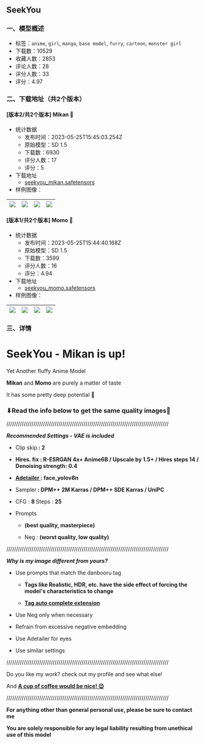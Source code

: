 ## SeekYou
### 一、模型概述

- 标签：`anime`, `girl`, `manga`, `base model`, `furry`, `cartoon`, `monster girl`
- 下载数：10529
- 收藏人数：2853
- 评论人数：28
- 评分人数：33
- 评分：4.97

### 二、下载地址（共2个版本）

#### [版本2/共2个版本] Mikan 🍊

- 统计数据
  - 发布时间：2023-05-25T15:45:03.254Z
  - 原始模型：SD 1.5
  - 下载数：6930
  - 评分人数：17
  - 评分：5
- 下载地址
  - [seekyou_mikan.safetensors](https://civitai.com/api/download/models/74057)
- 样例图像：

| <img src="https://image.civitai.com/xG1nkqKTMzGDvpLrqFT7WA/60be9a3d-82a7-42cd-bb02-1346c83b2e0a/width=450/827283.jpeg" /> | <img src="https://image.civitai.com/xG1nkqKTMzGDvpLrqFT7WA/781d7305-3031-4703-b35e-c114b70b170a/width=450/827286.jpeg" /> | <img src="https://image.civitai.com/xG1nkqKTMzGDvpLrqFT7WA/2c6f1391-87ee-4270-8a6f-b7d76bb2190d/width=450/827306.jpeg" /> | <img src="https://image.civitai.com/xG1nkqKTMzGDvpLrqFT7WA/30a2f880-9d41-4531-824c-9e919fb65493/width=450/827305.jpeg" /> |
| ---- | ---- | ---- | ---- |

#### [版本1/共2个版本] Momo 🍑

- 统计数据
  - 发布时间：2023-05-25T15:44:40.168Z
  - 原始模型：SD 1.5
  - 下载数：3599
  - 评分人数：16
  - 评分：4.94
- 下载地址
  - [seekyou_momo.safetensors](https://civitai.com/api/download/models/65036)
- 样例图像：

| <img src="https://image.civitai.com/xG1nkqKTMzGDvpLrqFT7WA/82783e45-0281-41ef-b80f-f1682c3397f7/width=450/724606.jpeg" /> | <img src="https://image.civitai.com/xG1nkqKTMzGDvpLrqFT7WA/1c083287-f11b-4c65-ae53-82e5e999515b/width=450/719890.jpeg" /> | <img src="https://image.civitai.com/xG1nkqKTMzGDvpLrqFT7WA/b8a13673-393a-4a65-b716-2f6c647e0cdb/width=450/719891.jpeg" /> | <img src="https://image.civitai.com/xG1nkqKTMzGDvpLrqFT7WA/e36a9f50-6565-4afb-a45a-862867b8758b/width=450/719892.jpeg" /> |
| ---- | ---- | ---- | ---- |


### 三、详情
<h1 id="seekyou-mikan-is-up">SeekYou - Mikan is up!</h1><p>Yet Another fluffy Anime Model</p><p><strong>Mikan</strong> and <strong>Momo</strong> are purely a matter of taste</p><p>It has some pretty deep potential 🙂</p><h3 id="read-the-info-below-to-get-the-same-quality-images">⬇Read the info below to get the same quality images🙏</h3><p>////////////////////////////////////////////////////////////////////////////////////</p><p><strong><em>Recommended Settings - VAE is included</em></strong></p><ul><li><p>Clip skip<strong> : 2</strong></p></li><li><p><strong>Hires. fix : R-ESRGAN 4x+ Anime6B / Upscale by 1.5+ / Hires steps 14 / Denoising strength: 0.4</strong></p></li><li><p><a target="_blank" rel="ugc" href="https://github.com/Bing-su/adetailer"><strong>Adetailer </strong></a><strong>: face_yolov8n</strong></p></li><li><p>Sampler<strong> : DPM++ 2M Karras / DPM++ SDE Karras / UniPC</strong></p></li><li><p>CFG : <strong>8 </strong>Steps : <strong>25</strong></p></li><li><p>Prompts</p><ul><li><p><strong>(best quality, masterpiece)</strong></p></li><li><p>Neg : <strong>(worst quality, low quality)</strong></p></li></ul></li></ul><p>////////////////////////////////////////////////////////////////////////////////////</p><p><strong><em>Why is my image different from yours?</em></strong></p><ul><li><p>Use prompts that match the danbooru tag</p><ul><li><p><strong>Tags like Realistic, HDR, etc. have the side effect of forcing the model's characteristics to change</strong></p></li><li><p><a target="_blank" rel="ugc" href="https://github.com/DominikDoom/a1111-sd-webui-tagcomplete"><strong>Tag auto complete extension</strong></a></p></li></ul></li></ul><ul><li><p>Use Neg only when necessary</p></li><li><p>Refrain from excessive negative embedding</p></li><li><p>Use Adetailer for eyes</p></li><li><p>Use similar settings</p></li></ul><p>////////////////////////////////////////////////////////////////////////////////////</p><p>Do you like my work? check out my profile and see what else!</p><p>And <a target="_blank" rel="ugc" href="https://ko-fi.com/bradcatt"><strong>A cup of coffee would be nice! 😉</strong></a></p><p>////////////////////////////////////////////////////////////////////////////////////</p><p><strong>For anything other than general personal use, please be sure to contact me</strong></p><p><strong>You are solely responsible for any legal liability resulting from unethical use of this model</strong></p>
